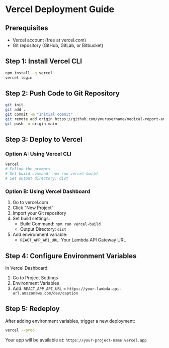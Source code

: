 # Vercel Deployment Guide

## Prerequisites
- Vercel account (free at vercel.com)
- Git repository (GitHub, GitLab, or Bitbucket)

## Step 1: Install Vercel CLI
```bash
npm install -g vercel
vercel login
```

## Step 2: Push Code to Git Repository
```bash
git init
git add .
git commit -m "Initial commit"
git remote add origin https://github.com/yourusername/medical-report-analyzer.git
git push -u origin main
```

## Step 3: Deploy to Vercel

### Option A: Using Vercel CLI
```bash
vercel
# Follow the prompts
# Set build command: npm run vercel-build
# Set output directory: dist
```

### Option B: Using Vercel Dashboard
1. Go to vercel.com
2. Click "New Project"
3. Import your Git repository
4. Set build settings:
   - Build Command: `npm run vercel-build`
   - Output Directory: `dist`
5. Add environment variable:
   - `REACT_APP_API_URL`: Your Lambda API Gateway URL

## Step 4: Configure Environment Variables
In Vercel Dashboard:
1. Go to Project Settings
2. Environment Variables
3. Add: `REACT_APP_API_URL` = `https://your-lambda-api-url.amazonaws.com/dev/caption`

## Step 5: Redeploy
After adding environment variables, trigger a new deployment:
```bash
vercel --prod
```

Your app will be available at: `https://your-project-name.vercel.app`